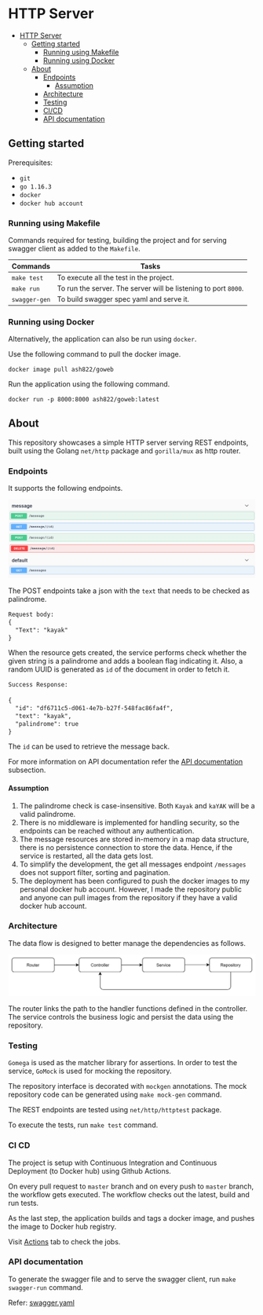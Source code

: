 # HTTP Server

- [HTTP Server](#http-server)
    * [Getting started](#getting-started)
        + [Running using Makefile](#running-using-makefile)
        + [Running using Docker](#running-using-docker)
    * [About](#about)
        + [Endpoints](#endpoints)
            - [Assumption](#assumption)
        + [Architecture](#architecture)
        + [Testing](#testing)
        + [CI/CD](#ci-cd)
        + [API documentation](#api-documentation)
    
## Getting started

Prerequisites: 
- `git` 
- `go 1.16.3` 
- `docker` 
- `docker hub account`

### Running using Makefile
Commands required for testing, building the project and for serving swagger client as added to the `Makefile`.

Commands | Tasks| 
--- | --- | 
`make test` | To execute all the test in the project. | 
`make run` | To run the server. The server will be listening to port `8000`. | 
`swagger-gen` | To build swagger spec yaml and serve it. | 

### Running using Docker
Alternatively, the application can also be run using `docker`.

Use the following command to pull the docker image.

```aidl
docker image pull ash822/goweb
```

Run the application using the following command.

```aidl
docker run -p 8000:8000 ash822/goweb:latest
```

## About
This repository showcases a simple HTTP server serving REST endpoints, built using the Golang `net/http` package and `gorilla/mux` as http router.

### Endpoints
It supports the following endpoints.

![endpoints](.README_images/endpoints.png)

The POST endpoints take a json with the `text` that needs to be checked as palindrome.

```aidl 
Request body:
{
  "Text": "kayak"
}
```

When the resource gets created, the service performs check whether the given string is a palindrome and adds a boolean flag indicating it. Also, a random UUID is generated as `id` of the document in order to fetch it.

```aidl
Success Response: 

{
  "id": "df6711c5-d061-4e7b-b27f-548fac86fa4f",
  "text": "kayak",
  "palindrome": true
}
```

The `id` can be used to retrieve the message back. 

For more information on API documentation refer the [API documentation](#api-documentation) subsection.

#### Assumption

1. The palindrome check is case-insensitive. Both `Kayak` and `kaYAK` will be a valid palindrome.
2. There is no middleware is implemented for handling security, so the endpoints can be reached without any authentication.
3. The message resources are stored in-memory in a map data structure, there is no persistence connection to store the data. Hence, if the service is restarted, all the data gets lost.
4. To simplify the development, the get all messages endpoint `/messages` does not support filter, sorting and pagination.
5. The deployment has been configured to push the docker images to my personal docker hub account. However, I made the repository public and anyone can pull images from the repository if they have a valid docker hub account.

### Architecture

The data flow is designed to better manage the dependencies as follows.

![arch](.README_images/arch.png)

The router links the path to the handler functions defined in the controller. The service controls the business logic and persist the data using the repository.

### Testing

`Gomega` is used as the matcher library for assertions. In order to test the service, `GoMock` is used for mocking the repository.

The repository interface is decorated with `mockgen` annotations. The mock repository code can be generated using `make mock-gen` command.

The REST endpoints are tested using `net/http/httptest` package.

To execute the tests, run `make test` command.

### CI CD

The project is setup with Continuous Integration and Continuous Deployment (to Docker hub) using Github Actions.

On every pull request to `master` branch and on every push to `master` branch, the workflow gets executed. The workflow checks out the latest, build and run tests. 

As the last step, the application builds and tags a docker image, and pushes the image to Docker hub registry.

Visit [Actions](https://github.com/Ash822/goweb/actions/workflows/build-deploy-goweb.yaml) tab to check the jobs.

### API documentation

To generate the swagger file and to serve the swagger client, run `make swagger-run` command.

Refer: [swagger.yaml](swagger.yaml)
